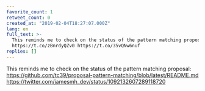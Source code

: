 ```yaml
---
favorite_count: 1
retweet_count: 0
created_at: "2019-02-04T18:27:07.000Z"
lang: en
full_text: >-
  This reminds me to check on the status of the pattern matching proposal:
  https://t.co/zBnrdyQZv0 https://t.co/35vQNw6nuf
replies: []
---
```


This reminds me to check on the status of the pattern matching proposal:
<https://github.com/tc39/proposal-pattern-matching/blob/latest/README.md>
<https://twitter.com/jamesmh_dev/status/1092132607289118720>
